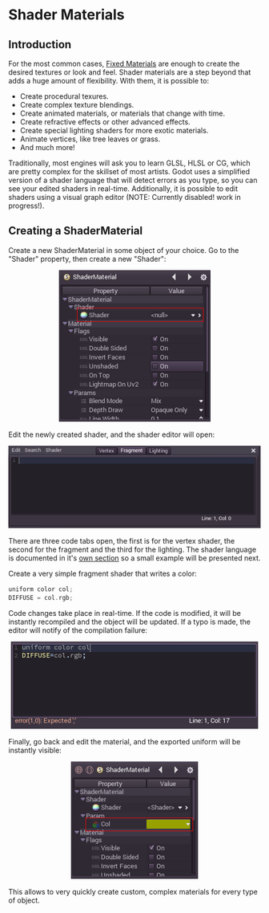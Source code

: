 # Shader Materials

## Introduction

For the most common cases, [Fixed Materials](tutorial_fixed_materials) are enough to create the desired textures or look and feel. Shader materials are a step beyond that adds a huge amount of flexibility. With them, it is possible to:

*  Create procedural texures.
*  Create complex texture blendings.
*  Create animated materials, or materials that change with time.
*  Create refractive effects or other advanced effects.
*  Create special lighting shaders for more exotic materials.
*  Animate vertices, like tree leaves or grass.
*  And much more!

Traditionally, most engines will ask you to learn GLSL, HLSL or CG, which are pretty complex for the skillset of most artists. Godot uses a simplified version of a shader language that will detect errors as you type, so you can see your edited shaders in real-time. Additionally, it is possible to edit shaders using a visual graph editor (NOTE: Currently disabled! work in progress!).

## Creating a ShaderMaterial

Create a new ShaderMaterial in some object of your choice. Go to the "Shader" property, then create a new "Shader":

<p align="center"><img src="images/shader_material_create.png"></p>

Edit the newly created shader, and the shader editor will open:

<p align="center"><img src="images/shader_material_editor.png"></p>

There are three code tabs open, the first is for the vertex shader, the second for the fragment and the third for the lighting. The shader language is documented in it's [own section](shader) so a small example will be presented next.

Create a very simple fragment shader that writes a color:

```c++
uniform color col;
DIFFUSE = col.rgb;
```
Code changes take place in real-time. If the code is modified, it will be instantly recompiled and the object will be updated. If a typo is made, the editor will notify of the compilation failure:

<p align="center"><img src="images/shader_material_typo.png"></p>

Finally, go back and edit the material, and the exported uniform will be instantly visible:

<p align="center"><img src="images/shader_material_col.png"></p>

This allows to very quickly create custom, complex materials for every type of object.

